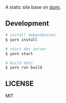 # 

A static site base on [dumi](https://d.umijs.org).

## Development

```bash
# install dependencies
$ yarn install

# start dev server
$ yarn start

# build docs
$ yarn run build
```

## LICENSE

MIT

